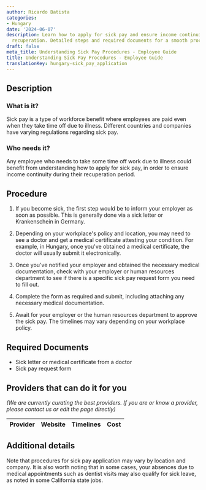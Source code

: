 ```yaml
---
author: Ricardo Batista
categories:
- Hungary
date: '2024-06-07'
description: Learn how to apply for sick pay and ensure income continuity during your
  recuperation. Detailed steps and required documents for a smooth process.
draft: false
meta_title: Understanding Sick Pay Procedures - Employee Guide
title: Understanding Sick Pay Procedures - Employee Guide
translationKey: hungary-sick_pay_application
---
```



## Description
### What is it?
Sick pay is a type of workforce benefit where employees are paid even when they take time off due to illness. Different countries and companies have varying regulations regarding sick pay.

### Who needs it?
Any employee who needs to take some time off work due to illness could benefit from understanding how to apply for sick pay, in order to ensure income continuity during their recuperation period.

## Procedure
1. If you become sick, the first step would be to inform your employer as soon as possible. This is generally done via a sick letter or Krankenschein in Germany. 
   
2. Depending on your workplace's policy and location, you may need to see a doctor and get a medical certificate attesting your condition. For example, in Hungary, once you've obtained a medical certificate, the doctor will usually submit it electronically.

3. Once you've notified your employer and obtained the necessary medical documentation, check with your employer or human resources department to see if there is a specific sick pay request form you need to fill out.

4. Complete the form as required and submit, including attaching any necessary medical documentation.

5. Await for your employer or the human resources department to approve the sick pay. The timelines may vary depending on your workplace policy.

## Required Documents
- Sick letter or medical certificate from a doctor
- Sick pay request form

## Providers that can do it for you

_(We are currently curating the best providers. If you are or know a provider, please contact us or edit the page directly)_

| Provider        |     Website     |     Timelines    |       Cost      |
| --------------- | --------------- |  :-------------: | :-------------: |

## Additional details
Note that procedures for sick pay application may vary by location and company. It is also worth noting that in some cases, your absences due to medical appointments such as dentist visits may also qualify for sick leave, as noted in some California state jobs.